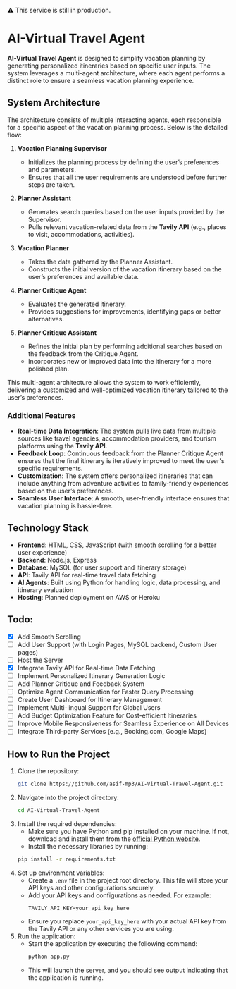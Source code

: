 :warning: This service is still in production.

# AI-Virtual Travel Agent

**AI-Virtual Travel Agent** is designed to simplify vacation planning by generating personalized itineraries based on specific user inputs. The system leverages a multi-agent architecture, where each agent performs a distinct role to ensure a seamless vacation planning experience.

## System Architecture

The architecture consists of multiple interacting agents, each responsible for a specific aspect of the vacation planning process. Below is the detailed flow:

1. **Vacation Planning Supervisor**
   - Initializes the planning process by defining the user’s preferences and parameters.
   - Ensures that all the user requirements are understood before further steps are taken.

2. **Planner Assistant**
   - Generates search queries based on the user inputs provided by the Supervisor.
   - Pulls relevant vacation-related data from the **Tavily API** (e.g., places to visit, accommodations, activities).

3. **Vacation Planner**
   - Takes the data gathered by the Planner Assistant.
   - Constructs the initial version of the vacation itinerary based on the user’s preferences and available data.

4. **Planner Critique Agent**
   - Evaluates the generated itinerary.
   - Provides suggestions for improvements, identifying gaps or better alternatives.

5. **Planner Critique Assistant**
   - Refines the initial plan by performing additional searches based on the feedback from the Critique Agent.
   - Incorporates new or improved data into the itinerary for a more polished plan.

This multi-agent architecture allows the system to work efficiently, delivering a customized and well-optimized vacation itinerary tailored to the user’s preferences.

### Additional Features
- **Real-time Data Integration**: The system pulls live data from multiple sources like travel agencies, accommodation providers, and tourism platforms using the **Tavily API**.
- **Feedback Loop**: Continuous feedback from the Planner Critique Agent ensures that the final itinerary is iteratively improved to meet the user's specific requirements.
- **Customization**: The system offers personalized itineraries that can include anything from adventure activities to family-friendly experiences based on the user’s preferences.
- **Seamless User Interface**: A smooth, user-friendly interface ensures that vacation planning is hassle-free.

## Technology Stack

- **Frontend**: HTML, CSS, JavaScript (with smooth scrolling for a better user experience)
- **Backend**: Node.js, Express
- **Database**: MySQL (for user support and itinerary storage)
- **API**: Tavily API for real-time travel data fetching
- **AI Agents**: Built using Python for handling logic, data processing, and itinerary evaluation
- **Hosting**: Planned deployment on AWS or Heroku

## Todo:

- [x] Add Smooth Scrolling
- [ ] Add User Support (with Login Pages, MySQL backend, Custom User pages)
- [ ] Host the Server
- [x] Integrate Tavily API for Real-time Data Fetching
- [ ] Implement Personalized Itinerary Generation Logic
- [ ] Add Planner Critique and Feedback System
- [ ] Optimize Agent Communication for Faster Query Processing
- [ ] Create User Dashboard for Itinerary Management
- [ ] Implement Multi-lingual Support for Global Users
- [ ] Add Budget Optimization Feature for Cost-efficient Itineraries
- [ ] Improve Mobile Responsiveness for Seamless Experience on All Devices
- [ ] Integrate Third-party Services (e.g., Booking.com, Google Maps)

## How to Run the Project

1. Clone the repository:
   ```bash
   git clone https://github.com/asif-mp3/AI-Virtual-Travel-Agent.git

2. Navigate into the project directory:
   ```bash
   cd AI-Virtual-Travel-Agent
3. Install the required dependencies:
   - Make sure you have Python and pip installed on your machine. If not, download and install them from the [official Python website](https://www.python.org/downloads/).
   - Install the necessary libraries by running:
   ```bash
   pip install -r requirements.txt
4. Set up environment variables:
   - Create a `.env` file in the project root directory. This file will store your API keys and other configurations securely.
   - Add your API keys and configurations as needed. For example:
     ```plaintext
     TAVILY_API_KEY=your_api_key_here
     ```
   - Ensure you replace `your_api_key_here` with your actual API key from the Tavily API or any other services you are using.
5. Run the application:
   - Start the application by executing the following command:
     ```bash
     python app.py
     ```
   - This will launch the server, and you should see output indicating that the application is running.

